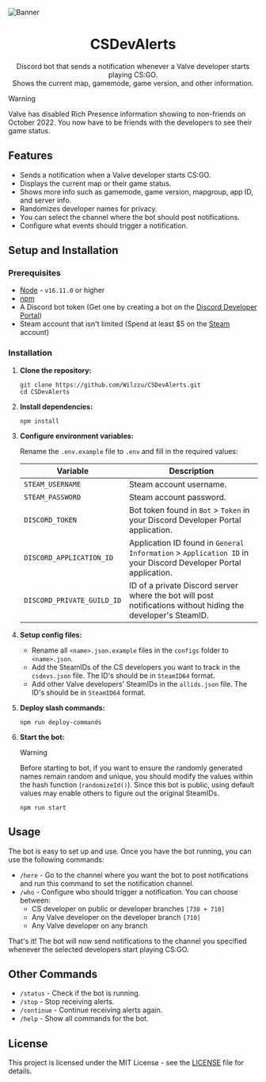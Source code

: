 ![Banner](https://i.imgur.com/0u6aWKZ.png)

<h1 align="center">CSDevAlerts</h1>

<p align="center">Discord bot that sends a notification whenever a Valve developer starts playing CS:GO.</br> Shows the current map, gamemode, game version, and other information.</p>

> [!WARNING]
> Valve has disabled Rich Presence information showing to non-friends on October 2022. You now have to be friends with the developers to see their game status.

## Features

- Sends a notification when a Valve developer starts CS:GO.
- Displays the current map or their game status.
- Shows more info such as gamemode, game version, mapgroup, app ID, and server info.
- Randomizes developer names for privacy.
- You can select the channel where the bot should post notifications.
- Configure what events should trigger a notification.

## Setup and Installation

### Prerequisites

- [Node](https://nodejs.org/) - `v16.11.0` or higher
- [npm](https://www.npmjs.com/)
- A Discord bot token (Get one by creating a bot on the [Discord Developer Portal](https://discord.com/developers/applications))
- Steam account that isn't limited (Spend at least $5 on the [Steam](https://store.steampowered.com/) account)

### Installation

1. **Clone the repository:**

   ```
   git clone https://github.com/Wilzzu/CSDevAlerts.git
   cd CSDevAlerts
   ```

2. **Install dependencies:**

   ```
   npm install
   ```

3. **Configure environment variables:**

   Rename the `.env.example` file to `.env` and fill in the required values:

   | Variable                   | Description                                                                                                    |
   | -------------------------- | -------------------------------------------------------------------------------------------------------------- |
   | `STEAM_USERNAME`           | Steam account username.                                                                                        |
   | `STEAM_PASSWORD`           | Steam account password.                                                                                        |
   | `DISCORD_TOKEN`            | Bot token found in `Bot` > `Token` in your Discord Developer Portal application.                               |
   | `DISCORD_APPLICATION_ID`   | Application ID found in `General Information` > `Application ID` in your Discord Developer Portal application. |
   | `DISCORD_PRIVATE_GUILD_ID` | ID of a private Discord server where the bot will post notifications without hiding the developer's SteamID.   |

4. **Setup config files:**

   - Rename all `<name>.json.example` files in the `configs` folder to `<name>.json`.
   - Add the SteamIDs of the CS developers you want to track in the `csdevs.json` file. The ID's should be in `SteamID64` format.
   - Add other Valve developers' SteamIDs in the `allids.json` file. The ID's should be in `SteamID64` format.

5. **Deploy slash commands:**

   ```
   npm run deploy-commands
   ```

6. **Start the bot:**

   > [!WARNING]
   > Before starting to bot, if you want to ensure the randomly generated names remain random and unique, you should modify the values within the hash function (`randomizeId()`). Since this bot is public, using default values may enable others to figure out the original SteamIDs.

   ```
   npm run start
   ```

## Usage

The bot is easy to set up and use. Once you have the bot running, you can use the following commands:

- `/here` - Go to the channel where you want the bot to post notifications and run this command to set the notification channel.
- `/who` - Configure who should trigger a notification. You can choose between:
  - CS developer on public or developer branches `[730 + 710]`
  - Any Valve developer on the developer branch `[710]`
  - Any Valve developer on any branch

That's it! The bot will now send notifications to the channel you specified whenever the selected developers start playing CS:GO.

## Other Commands

- `/status` - Check if the bot is running.
- `/stop` - Stop receiving alerts.
- `/continue` - Continue receiving alerts again.
- `/help` - Show all commands for the bot.

## License

This project is licensed under the MIT License - see the [LICENSE](LICENSE) file for details.

